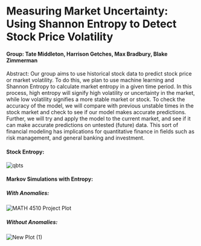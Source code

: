 # Measuring Market Uncertainty: Using Shannon Entropy to Detect Stock Price Volatility

#### Group: Tate Middleton, Harrison Getches, Max Bradbury, Blake Zimmerman

Abstract: Our group aims to use historical stock data to predict stock price or market volatility. To do this, we plan to use machine learning and Shannon Entropy to calculate market entropy in a given time period. In this process, high entropy will signify high volatility or uncertainty in the market, while low volatility signifies a more stable market or stock. To check the accuracy of the model, we will compare with previous unstable times in the stock market and check to see if our model makes accurate predictions. Further, we will try and apply the model to the current market, and see if it can make accurate predictions on untested (future) data. This sort of financial modeling has implications for quantitative finance in fields such as risk management, and general banking and investment.

#### Stock Entropy:

![qbts](https://github.com/user-attachments/assets/f102cb0d-26c8-4fdd-8451-2355417fb81e)

#### Markov Simulations with Entropy:
##### With Anomalies:
![MATH 4510 Project Plot](https://github.com/user-attachments/assets/3356be29-d0b5-4a70-8a8d-2c19db6a5335)

##### Without Anomalies:
![New Plot (1)](https://github.com/user-attachments/assets/7bf9e7cf-071f-4d2f-8bdb-d1c465f3ca49)
